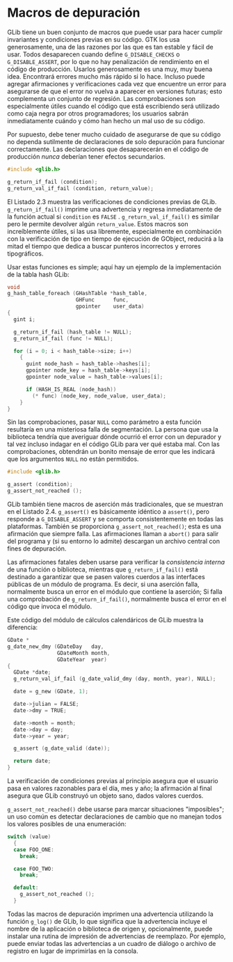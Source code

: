 # Macros de depuración

GLib tiene un buen conjunto de macros que puede usar para hacer cumplir invariantes y condiciones previas en su código. GTK los usa generosamente, una de las razones por las que es tan estable y fácil de usar. Todos desaparecen cuando define `G_DISABLE_CHECKS` o `G_DISABLE_ASSERT`, por lo que no hay penalización de rendimiento en el código de producción. Usarlos generosamente es una muy, muy buena idea. Encontrará errores mucho más rápido si lo hace. Incluso puede agregar afirmaciones y verificaciones cada vez que encuentre un error para asegurarse de que el error no vuelva a aparecer en versiones futuras; esto complementa un conjunto de regresión. Las comprobaciones son especialmente útiles cuando el código que está escribiendo será utilizado como caja negra por otros programadores; los usuarios sabrán inmediatamente cuándo y cómo han hecho un mal uso de su código.


Por supuesto, debe tener mucho cuidado de asegurarse de que su código no dependa sutilmente de declaraciones de solo depuración para funcionar correctamente. Las declaraciones que desaparecerán en el código de producción *nunca* deberían tener efectos secundarios.

```c
#include <glib.h>

g_return_if_fail (condition);
g_return_val_if_fail (condition, return_value);
```

El Listado 2.3 muestra las verificaciones de condiciones previas de GLib. `g_return_if_fail()` imprime una advertencia y regresa inmediatamente de la función actual si `condition` es `FALSE` . `g_return_val_if_fail()` es similar pero le permite devolver algún `return_value`. Estos macros son increíblemente útiles, si las usa libremente, especialmente en
combinación con la verificación de tipo en tiempo de ejecución de GObject, reducirá a la mitad el tiempo que dedica a buscar punteros incorrectos y errores
tipográficos.


Usar estas funciones es simple; aquí hay un ejemplo de la implementación de la tabla hash GLib:

```c
void
g_hash_table_foreach (GHashTable *hash_table,
                      GHFunc      func,
                      gpointer    user_data)
{
  gint i;

  g_return_if_fail (hash_table != NULL);
  g_return_if_fail (func != NULL);

  for (i = 0; i < hash_table->size; i++)
    {
      guint node_hash = hash_table->hashes[i];
      gpointer node_key = hash_table->keys[i];
      gpointer node_value = hash_table->values[i];

      if (HASH_IS_REAL (node_hash))
        (* func) (node_key, node_value, user_data);
    }
}
```

Sin las comprobaciones, pasar `NULL` como parámetro a esta función resultaría en una misteriosa falla de segmentación. La persona que usa la biblioteca tendría que averiguar dónde ocurrió el error con un depurador y tal vez incluso indagar en el código GLib para ver qué estaba mal. Con las comprobaciones, obtendrán un bonito mensaje de error que les indicará que los argumentos `NULL` no están permitidos.

```c
#include <glib.h>

g_assert (condition);
g_assert_not_reached ();
```

GLib también tiene macros de aserción más tradicionales, que se muestran en el Listado 2.4. `g_assert()` es básicamente idéntico a `assert()`, pero responde a `G_DISABLE_ASSERT` y se comporta consistentemente en todas las plataformas. También se proporciona `g_assert_not_reached()`; esta es una afirmación que siempre falla. Las afirmaciones llaman a `abort()` para salir del programa y (si su entorno lo admite) descargan un archivo central con fines de depuración.

Las afirmaciones fatales deben usarse para verificar la *consistencia interna* de una función o biblioteca, mientras que `g_return_if_fail()` está destinado a garantizar que se pasen valores cuerdos a las interfaces públicas de un módulo de programa. Es decir, si una aserción falla, normalmente busca un error en el módulo que contiene la aserción; Si falla una comprobación de `g_return_if_fail()`, normalmente busca el error en el código que invoca el módulo.

Este código del módulo de cálculos calendáricos de GLib muestra la diferencia:

```c
GDate *
g_date_new_dmy (GDateDay   day,
                GDateMonth month,
                GDateYear  year)
{
  GDate *date;
  g_return_val_if_fail (g_date_valid_dmy (day, month, year), NULL);

  date = g_new (GDate, 1);

  date->julian = FALSE;
  date->dmy = TRUE;

  date->month = month;
  date->day = day;
  date->year = year;

  g_assert (g_date_valid (date));

  return date;
}
```

La verificación de condiciones previas al principio asegura que el usuario pasa en valores razonables para el día, mes y año; la afirmación al final asegura que GLib construyó un objeto sano, dados valores cuerdos.

`g_assert_not_reached()` debe usarse para marcar situaciones "imposibles"; un uso común es detectar declaraciones de cambio que no manejan todos los valores posibles de una enumeración:

```c
switch (value)
  {
  case FOO_ONE:
    break;

  case FOO_TWO:
    break;

  default:
    g_assert_not_reached ();
  }
```

Todas las macros de depuración imprimen una advertencia utilizando la función `g_log()` de GLib, lo que significa que la advertencia incluye el nombre de la aplicación o biblioteca de origen y, opcionalmente, puede instalar una rutina de impresión de advertencias de reemplazo. Por ejemplo, puede enviar todas las advertencias a un cuadro de diálogo o archivo de registro en lugar de imprimirlas en la consola.
